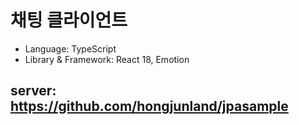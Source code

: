 # 채팅 클라이언트

* Language: TypeScript
* Library & Framework: React 18, Emotion

## server: https://github.com/hongjunland/jpasample